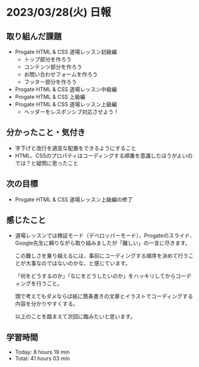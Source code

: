 # 2023/03/28(火) 日報
## 取り組んだ課題
- Progate HTML & CSS 道場レッスン初級編
  - トップ部分を作ろう
  - コンテンツ部分を作ろう
  - お問い合わせフォームを作ろう
  - フッター部分を作ろう
- Progate HTML & CSS 道場レッスン中級編
- Progate HTML & CSS 上級編
- Progate HTML & CSS 道場レッスン上級編
  - ヘッダーをレスポンシブ対応させよう！

## 分かったこと・気付き
- 字下げと改行を適宜な配置をできるようにすること
- HTML、CSSのプロパティはコーディングする順番を意識したほうがよいのでは？と疑問に思ったこと
 
## 次の目標
- Progate HTML & CSS 道場レッスン上級編の修了

## 感じたこと
- 道場レッスンでは検証モード（デベロッパーモード）、Progateのスライド、Google先生に頼りながら取り組みましたが「難しい」の一言に尽きます。

  この難しさを乗り越えるには、事前にコーディングする順序を決めて行うことが大事なのではないのかな、と感じています。
  
  「何をどうするのか」「なにをどうしたいのか」をハッキリしてからコーディングを行うこと。
  
  頭で考えてもダメならば紙に箇条書きの文章とイラストでコーディングする内容を分かりやすくする。
  
  以上のことを踏まえて次回に臨みたいと思います。
  
## 学習時間
- Today: 8 hours 19 min
- Total: 41 hours 03 min
